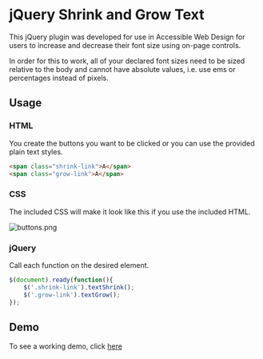 # jQuery Shrink and Grow Text

This jQuery plugin was developed for use in Accessible Web Design for users to increase and decrease their font size using on-page controls.

In order for this to work, all of your declared font sizes need to be sized relative to the body and cannot have absolute values, i.e. use ems or percentages instead of pixels.

## Usage

### HTML

You create the buttons you want to be clicked or you can use the provided plain text styles.

```html
<span class="shrink-link">A</span>
<span class="grow-link">A</span>
```

### CSS

The included CSS will make it look like this if you use the included HTML.

![buttons.png]()

### jQuery

Call each function on the desired element. 

```js
$(document).ready(function(){
    $('.shrink-link').textShrink();
    $('.grow-link').textGrow();
});
```

## Demo

To see a working demo, click [here](http://christinaholly.com/sandbox/plugins/textShrinkGrow/)